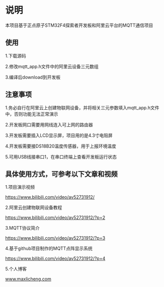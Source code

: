 # 说明

本项目基于正点原子STM32F4探索者开发板和阿里云平台的MQTT通信项目

## 使用
1.下载源码

2.修改mqtt_app.h文件中的阿里云设备三元数组

3.编译后download到开发板

## 注意事项
1.务必自行在阿里云上创建物联网设备，并将相关三元参数填入mqtt_app.h文件中，否则功能无法正常演示

2.开发板网口需要用网线连入可上网的路由器

3.开发板需要插入LCD显示屏，项目用的是4.3寸电阻屏

4.开发板需要接DS18B20温度传感器，用于上报环境温度

5.可用USB线接串口1，在串口终端上查看开发板运行状态

## 具体使用方式，可参考以下文章和视频
1.项目演示视频

https://www.bilibili.com/video/av52731912/

2.阿里云创建物联网设备教程

https://www.bilibili.com/video/av52731912/?p=2

3.MQTT协议简介

https://www.bilibili.com/video/av52731912/?p=3

4.基于github项目制作的MQTT点阵显示系统

https://www.bilibili.com/video/av52731912/?p=4

5.个人博客

www.maxlicheng.com

